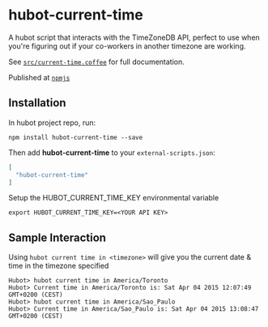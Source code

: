 # hubot-current-time

A hubot script that interacts with the TimeZoneDB API, perfect to use when you're figuring out if your co-workers in another timezone are working.

See [`src/current-time.coffee`](src/current-time.coffee) for full documentation.

Published at [`npmjs`](https://www.npmjs.com/package/hubot-current-time)

## Installation

In hubot project repo, run:

`npm install hubot-current-time --save`

Then add **hubot-current-time** to your `external-scripts.json`:

```json
[
  "hubot-current-time"
]
```
Setup the HUBOT_CURRENT_TIME_KEY environmental variable
```
export HUBOT_CURRENT_TIME_KEY=<YOUR API KEY>
```

## Sample Interaction
Using ```hubot current time in <timezone>``` will give you the current date & time in the timezone specified

```
Hubot> hubot current time in America/Toronto
Hubot> Current time in America/Toronto is: Sat Apr 04 2015 12:07:49 GMT+0200 (CEST)
Hubot> hubot current time in America/Sao_Paulo
Hubot> Current time in America/Sao_Paulo is: Sat Apr 04 2015 13:08:47 GMT+0200 (CEST)
```
